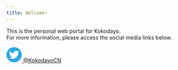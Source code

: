 ```yaml
---
title: Welcome!
---
```

This is the personal web portal for Kokodayo.  
For more information, please access the social media links below.  
<br>
[<img src="./assets/icons/twitter.svg" width="40" height="40"> @KokodayoCN](https://twitter.com/KokodayoCN "@KokodayoCN")
